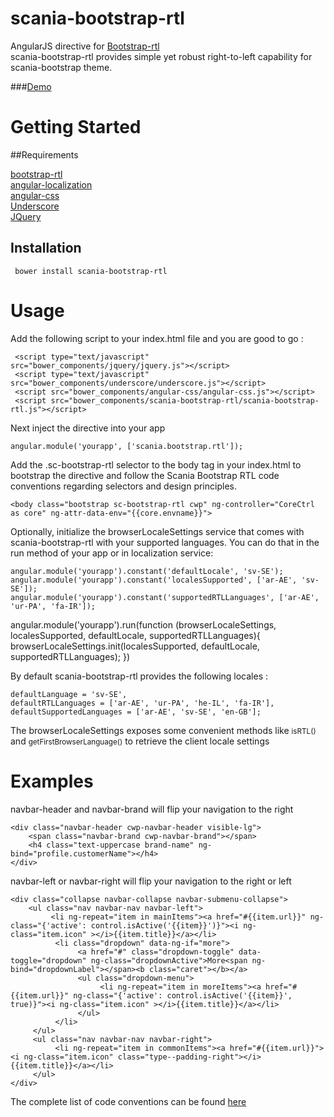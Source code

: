 # scania-bootstrap-rtl

AngularJS directive for <a href="https://github.com/morteza/bootstrap-rtl">Bootstrap-rtl</a><br/>
scania-bootstrap-rtl provides simple yet robust right-to-left capability for scania-bootstrap theme.

###<a href="https://static.scania.com/cds/cds-site/scania-bootstrap-rtl.html">Demo</a>

# Getting Started

##Requirements

<a href="https://github.com/ivaynberg/select2">bootstrap-rtl</a><br/>
<a href="https://github.com/doshprompt/angular-localization">angular-localization</a><br/>
<a href="http://door3.github.io/angular-css">angular-css</a><br/>
<a href="https://github.com/jashkenas/underscore">Underscore</a><br/>
<a href="http://jquery.com/">JQuery</a><br/>

## Installation

     bower install scania-bootstrap-rtl

# Usage

Add the following script to your index.html file and you are good to go :<br/>

     <script type="text/javascript" src="bower_components/jquery/jquery.js"></script>
     <script type="text/javascript" src="bower_components/underscore/underscore.js"></script>
     <script src="bower_components/angular-css/angular-css.js"></script>
     <script src="bower_components/scania-bootstrap-rtl/scania-bootstrap-rtl.js"></script>

Next inject the directive into your app

    angular.module('yourapp', ['scania.bootstrap.rtl']);

Add the .sc-bootstrap-rtl selector to the body tag in your index.html to bootstrap the directive and follow the Scania Bootstrap RTL code conventions regarding selectors and design principles.

    <body class="bootstrap sc-bootstrap-rtl cwp" ng-controller="CoreCtrl as core" ng-attr-data-env="{{core.envname}}">

Optionally, initialize the browserLocaleSettings service that comes with scania-bootstrap-rtl with your supported languages. You can do that in the run method of your app or in localization service:

    angular.module('yourapp').constant('defaultLocale', 'sv-SE');
    angular.module('yourapp').constant('localesSupported', ['ar-AE', 'sv-SE']);
    angular.module('yourapp').constant('supportedRTLLanguages', ['ar-AE', 'ur-PA', 'fa-IR']);

   angular.module('yourapp').run(function (browserLocaleSettings, localesSupported, defaultLocale, supportedRTLLanguages){
         browserLocaleSettings.init(localesSupported, defaultLocale, supportedRTLLanguages);
    })

By default scania-bootstrap-rtl provides the following locales :

    defaultLanguage = 'sv-SE',
    defaultRTLLanguages = ['ar-AE', 'ur-PA', 'he-IL', 'fa-IR'],
    defaultSupportedLanguages = ['ar-AE', 'sv-SE', 'en-GB'];

The browserLocaleSettings exposes some convenient methods like <small>isRTL()</small> and <small>getFirstBrowserLanguage()</small> to retrieve the client locale settings

# Examples

navbar-header and navbar-brand will flip your navigation to the right

    <div class="navbar-header cwp-navbar-header visible-lg">
        <span class="navbar-brand cwp-navbar-brand"></span>
        <h4 class="text-uppercase brand-name" ng-bind="profile.customerName"></h4>
    </div>


navbar-left or navbar-right will flip your navigation to the right or left

    <div class="collapse navbar-collapse navbar-submenu-collapse">
        <ul class="nav navbar-nav navbar-left">
             <li ng-repeat="item in mainItems"><a href="#{{item.url}}" ng-class="{'active': control.isActive('{{item}}')}"><i ng-class="item.icon" ></i>{{item.title}}</a></li>
              <li class="dropdown" data-ng-if="more">
                   <a href="#" class="dropdown-toggle" data-toggle="dropdown" ng-class="dropdownActive">More<span ng-bind="dropdownLabel"></span><b class="caret"></b></a>
                   <ul class="dropdown-menu">
                        <li ng-repeat="item in moreItems"><a href="#{{item.url}}" ng-class="{'active': control.isActive('{{item}}', true)}"><i ng-class="item.icon" ></i>{{item.title}}</a></li>
                   </ul>
              </li>
         </ul>
         <ul class="nav navbar-nav navbar-right">
              <li ng-repeat="item in commonItems"><a href="#{{item.url}}"><i ng-class="item.icon" class="type--padding-right"></i> {{item.title}}</a></li>
         </ul>
    </div>

The complete list of code conventions can be found <a href="https://static.scania.com/cds/cds-site/scania-bootstrap-rtl.html">here</a>





